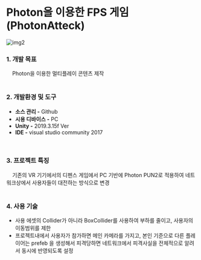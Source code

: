 # Photon을 이용한 FPS 게임 (PhotonAtteck)
![img2](https://github.com/zigoom/PotonAtteck/assets/24885296/3e8743fe-b763-4e45-a2e4-16fc17d42e68)


### 1. 개발 목표  
&nbsp;&nbsp;&nbsp;   Photon을 이용한 멀티플레이 콘텐츠 제작   
<br/>
### 2. 개발환경 및 도구  
  - **소스 관리 -**  Github
  - **시용 디바이스 -**  PC  
  - **Unity -** 2019.3.15f Ver 
  - **IDE -** visual studio community 2017  
<br/>

### 3. 프로젝트 특징  
&nbsp;&nbsp;&nbsp;   기존의 VR 기기에서의 디펜스 게임에서 PC 기반에 Photon PUN2로 적용하여 네트워크상에서 사용자들이 대전하는 방식으로 변경  
<br/>

### 4. 사용 기술  
  - 사용 에셋의 Collider가 아니라 BoxCollider를 사용하여 부하를 줄이고, 사용자의 이동범위를 제한
  - 프로젝트내에서 사용자가 참가하면 메인 카메라를 가지고, 본인 기준으로 다른 플레이어는 prefeb 을 생성해서 피격당하면 네트워크에서 피격사실을 전체적으로 알려서 동시에 반영되도록 설정
  
